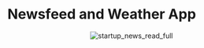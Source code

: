 # Newsfeed and Weather App
<p align="center">
<img src="C:\Users\Volb\Desktop\Android_assets\presentation\startup_news_read_full.gif" alt="startup_news_read_full"/>
</p>
